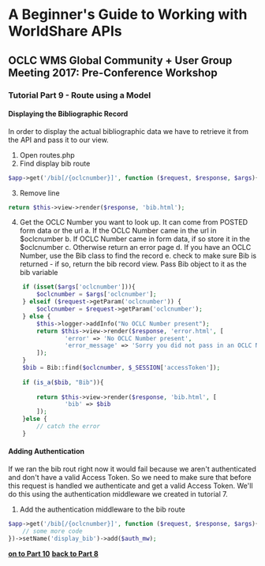 # A Beginner's Guide to Working with WorldShare APIs
## OCLC WMS Global Community + User Group Meeting 2017: Pre-Conference Workshop
### Tutorial Part 9 - Route using a Model 

#### Displaying the Bibliographic Record
In order to display the actual bibliographic data we have to retrieve it from the API and pass it to our view.
1. Open routes.php
2. Find display bib route
```php
$app->get('/bib[/{oclcnumber}]', function ($request, $response, $args){
```
3. Remove line
```php
return $this->view->render($response, 'bib.html');
``` 
4. Get the OCLC Number you want to look up. It can come from POSTED form data or the url
    a. If the OCLC Number came in the url in $oclcnumber
    b. If OCLC Number came in form data, if so store it in the $oclcnumber
    c. Otherwise return an error page
    d. If you have an OCLC Number, use the Bib class to find the record
    e. check to make sure Bib is returned
        - if so, return the bib record view. Pass Bib object to it as the bib variable
```php
    if (isset($args['oclcnumber'])){
        $oclcnumber = $args['oclcnumber'];
    } elseif ($request->getParam('oclcnumber')) {
        $oclcnumber = $request->getParam('oclcnumber');
    } else {
        $this->logger->addInfo("No OCLC Number present");
        return $this->view->render($response, 'error.html', [
                'error' => 'No OCLC Number present',
                'error_message' => 'Sorry you did not pass in an OCLC Number'
        ]);
    }
    $bib = Bib::find($oclcnumber, $_SESSION['accessToken']);
    
    if (is_a($bib, "Bib")){
        
        return $this->view->render($response, 'bib.html', [
                'bib' => $bib
        ]);
    }else {
        // catch the error
    }
```

#### Adding Authentication
If we ran the bib rout right now it would fail because we aren't authenticated and don't have a valid Access Token.
So we need to make sure that before this request is handled we authenticate and get a valid Access Token.
We'll do this using the authentication middleware we created in tutorial 7.

1. Add the authentication middleware to the bib route
```php
$app->get('/bib[/{oclcnumber}]', function ($request, $response, $args){
    // some more code
})->setName('display_bib')->add($auth_mw);
```

**[on to Part 10](tutorial-10.md)**
**[back to Part 8](tutorial-08.md)**